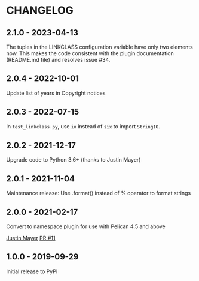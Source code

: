 CHANGELOG
=========

2.1.0 - 2023-04-13
------------------

The tuples in the LINKCLASS configuration variable have only two elements now. This makes the code consistent with the plugin documentation (README.md file) and resolves issue #34.

2.0.4 - 2022-10-01
------------------

Update list of years in Copyright notices

2.0.3 - 2022-07-15
------------------

In `test_linkclass.py`, use `io` instead of `six` to import `StringIO`.

2.0.2 - 2021-12-17
------------------

Upgrade code to Python 3.6+ (thanks to Justin Mayer)

2.0.1 - 2021-11-04
------------------

Maintenance release: Use .format() instead of % operator to format strings

2.0.0 - 2021-02-17
------------------

Convert to namespace plugin for use with Pelican 4.5 and above

[Justin Mayer](https://github.com/justinmayer) [PR #11](https://github.com/pelican-plugins/linkclass/pull/11/)


1.0.0 - 2019-09-29
------------------

Initial release to PyPI
